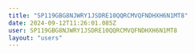 ```yaml
---
title: "SP119GBG8NJWRY1JSDRE10QQRCMVQFNDHXH6N1MT8"
date: 2024-09-12T11:26:01.085Z
user: SP119GBG8NJWRY1JSDRE10QQRCMVQFNDHXH6N1MT8
layout: "users"
---
```

    